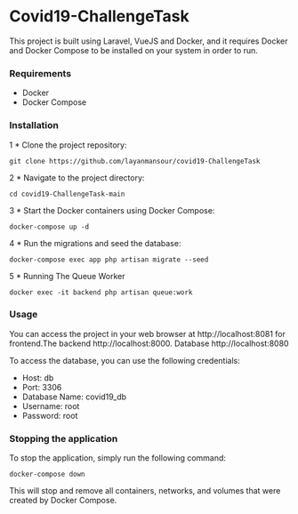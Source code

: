 # Covid19-ChallengeTask
This project is built using Laravel, VueJS and Docker, and it requires Docker and Docker Compose to be installed on your system in order to run.

### Requirements
* Docker
* Docker Compose

### Installation
1 * Clone the project repository:

```
git clone https://github.com/layanmansour/covid19-ChallengeTask
```

2 * Navigate to the project directory:

```
cd covid19-ChallengeTask-main
```
3 * Start the Docker containers using Docker Compose:

```
docker-compose up -d
```

4 * Run the migrations and seed the database:

```
docker-compose exec app php artisan migrate --seed
```
5 * Running The Queue Worker
```
docker exec -it backend php artisan queue:work
```

### Usage

You can access the project in your web browser at http://localhost:8081 for frontend.The backend http://localhost:8000. Database http://localhost:8080

To access the database, you can use the following credentials:

* Host: db
* Port: 3306
* Database Name: covid19_db
* Username: root
* Password: root

### Stopping the application

To stop the application, simply run the following command:

```
docker-compose down
```

This will stop and remove all containers, networks, and volumes that were created by Docker Compose.


